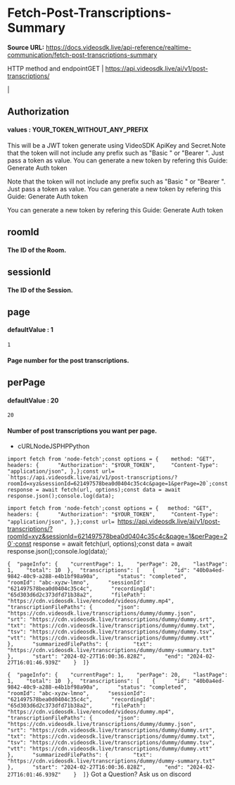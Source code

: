 # Fetch-Post-Transcriptions-Summary

**Source URL:** https://docs.videosdk.live/api-reference/realtime-communication/fetch-post-transcriptions-summary

HTTP method and endpointGET | https://api.videosdk.live/ai/v1/post-transcriptions/

|

## Authorization

#### values  :    YOUR_TOKEN_WITHOUT_ANY_PREFIX

This will be a JWT token generate using VideoSDK ApiKey and Secret.Note that the token will not include any prefix such as "Basic " or "Bearer ". Just pass a token as value. You can generate a new token by refering this Guide: Generate Auth token

Note that the token will not include any prefix such as "Basic " or "Bearer ". Just pass a token as value. You can generate a new token by refering this Guide: Generate Auth token

You can generate a new token by refering this Guide: Generate Auth token

## roomId

#### The ID of the Room.

## sessionId

#### The ID of the Session.

## page

#### defaultValue  :    1

`1`
#### Page number for the post transcriptions.

## perPage

#### defaultValue  :    20

`20`
#### Number of post transcriptions you want per page.

- cURLNodeJSPHPPython

```
import fetch from 'node-fetch';const options = {	method: "GET",	headers: {		"Authorization": "$YOUR_TOKEN",		"Content-Type": "application/json",	},};const url= `https://api.videosdk.live/ai/v1/post-transcriptions/?roomId=xyz&sessionId=621497578bea0d0404c35c4c&page=1&perPage=20`;const response = await fetch(url, options);const data = await response.json();console.log(data);
```

`import fetch from 'node-fetch';const options = {	method: "GET",	headers: {		"Authorization": "$YOUR_TOKEN",		"Content-Type": "application/json",	},};const url= `https://api.videosdk.live/ai/v1/post-transcriptions/?roomId=xyz&sessionId=621497578bea0d0404c35c4c&page=1&perPage=20`;const response = await fetch(url, options);const data = await response.json();console.log(data);`
```
{  "pageInfo": {    "currentPage": 1,    "perPage": 20,    "lastPage": 1,    "total": 10  },  "transcriptions": [    {      "id": "40b0a4ed-9842-40c9-a288-e4b1bf98a90a",      "status": "completed",      "roomId": "abc-xyzw-lmno",      "sessionId": "621497578bea0d0404c35c4c",      "recordingId": "65d303d6d2c373dfd71b38a2",      "filePath": "https://cdn.videosdk.live/encoded/videos/dummy.mp4",      "transcriptionFilePaths": {        "json": "https://cdn.videosdk.live/transcriptions/dummy/dummy.json",        "srt": "https://cdn.videosdk.live/transcriptions/dummy/dummy.srt",        "txt": "https://cdn.videosdk.live/transcriptions/dummy/dummy.txt",        "tsv": "https://cdn.videosdk.live/transcriptions/dummy/dummy.tsv",        "vtt": "https://cdn.videosdk.live/transcriptions/dummy/dummy.vtt"      },      "summarizedFilePaths": {        "txt": "https://cdn.videosdk.live/transcriptions/dummy/dummy-summary.txt"      },      "start": "2024-02-27T16:00:36.828Z",      "end": "2024-02-27T16:01:46.939Z"    }  ]}
```

`{  "pageInfo": {    "currentPage": 1,    "perPage": 20,    "lastPage": 1,    "total": 10  },  "transcriptions": [    {      "id": "40b0a4ed-9842-40c9-a288-e4b1bf98a90a",      "status": "completed",      "roomId": "abc-xyzw-lmno",      "sessionId": "621497578bea0d0404c35c4c",      "recordingId": "65d303d6d2c373dfd71b38a2",      "filePath": "https://cdn.videosdk.live/encoded/videos/dummy.mp4",      "transcriptionFilePaths": {        "json": "https://cdn.videosdk.live/transcriptions/dummy/dummy.json",        "srt": "https://cdn.videosdk.live/transcriptions/dummy/dummy.srt",        "txt": "https://cdn.videosdk.live/transcriptions/dummy/dummy.txt",        "tsv": "https://cdn.videosdk.live/transcriptions/dummy/dummy.tsv",        "vtt": "https://cdn.videosdk.live/transcriptions/dummy/dummy.vtt"      },      "summarizedFilePaths": {        "txt": "https://cdn.videosdk.live/transcriptions/dummy/dummy-summary.txt"      },      "start": "2024-02-27T16:00:36.828Z",      "end": "2024-02-27T16:01:46.939Z"    }  ]}`
Got a Question? Ask us on discord
